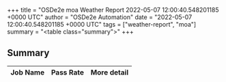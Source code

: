 +++
title = "OSDe2e moa Weather Report 2022-05-07 12:00:40.548201185 +0000 UTC"
author = "OSDe2e Automation"
date = "2022-05-07 12:00:40.548201185 +0000 UTC"
tags = ["weather-report", "moa"]
summary = "<table class=\"summary\"></table>"
+++
## Summary

| Job Name | Pass Rate | More detail |
|----------|-----------|-------------|




